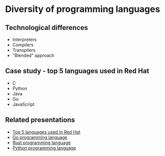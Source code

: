 # Diversity of programming languages

## Technological differences

* Interpreters
* Compilers
* Transpilers
* "Blended" approach

## Case study - top 5 languages used in Red Hat

* C
* Python
* Java
* Go
* JavaScript

## Related presentations

* [Top 5 languages used in Red Hat](top5languages.md)
* [Go programming language](go.md)
* [Rust programming language](rust.md)
* [Python programming language](python.md)
